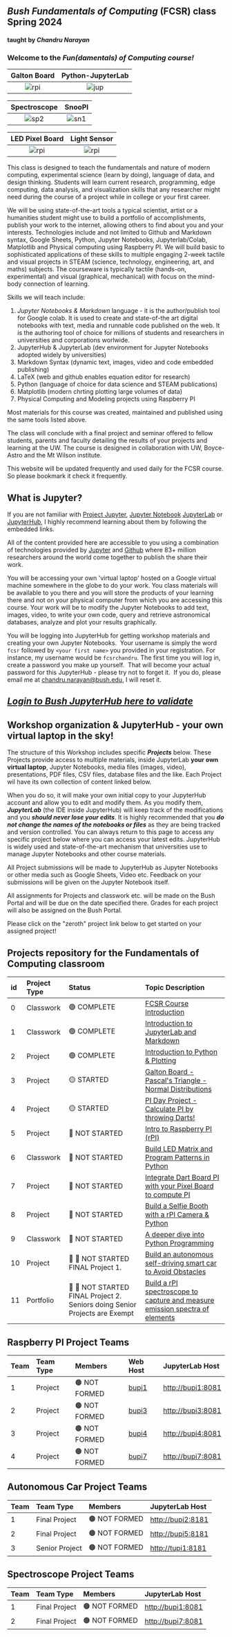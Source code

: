 ## ***Bush Fundamentals of Computing*** (FCSR) class Spring 2024 
#### taught by *Chandru Narayan*

### Welcome to the ***Fun(damentals) of Computing course!***

Galton Board|Python-JupyterLab
:---:|:---:
![rpi](gboard.png)|![jup](jupyterlab.png)

Spectroscope|SnooPI
:---:|:---:
![sp2](sp2.png)|![sn1](sn1.png)

LED Pixel Board|Light Sensor
:---:|:---:
![rpi](pboard.jpeg)|![rpi](pir3.jpg)

This class is designed to teach the fundamentals and nature of modern computing, experimental science (learn by doing), language of data, and design thinking. Students will learn current research, programming, edge computing, data analysis, and visualization skills that any researcher might need during the course of a project while in college or your first career.

We will be using state-of-the-art tools a typical scientist, artist or a humanities student might use to build a portfolio of accomplishments, publish your work to the internet, allowing others to find about you and your interests. Technologies include and not limited to Github and Markdown syntax, Google Sheets, Python, Jupyter Notebooks, Jupyterlab/Colab, Matplotlib and Physical computing using Raspberry PI. We will build basic to sophisticated applications of these skills to multiple engaging 2-week tactile and visual projects in STEAM (science, technology, engineering, art, and maths) subjects. The courseware is typically tactile (hands-on, experimental) and visual (graphical, mechanical) with focus on the mind-body connection of learning.

Skills we will teach include:
1. *Jupyter Notebooks & Markdown* language - it is the author/publish tool for Google colab. It is used to create and state-of-the art digital notebooks with text, media and runnable code published on the web.  It is the authoring tool of choice for millions of students and researchers in universities and corporations worlwide.
1. JupyterHub & JupyterLab (dev environment for Jupyter Notebooks adopted widely by universities)
1. Markdown Syntax (dynamic text, images, video and code embedded publishing)
1. LaTeX (web and github enables equation editor for research)
1. Python (language of choice for data science and STEAM publications)
1. Matplotlib (modern chrting plotting large volumes of data)
1. Physical Computing and Modeling projects using Raspberry PI

Most materials for this course was created, maintained and published using the same tools listed above.

The class will conclude with a final project and seminar offered to fellow students, parents and faculty detailing the results of your projects and learning at the UW.  The course is designed in collaboration with UW, Boyce-Astro and the Mt Wilson institute.

This website will be updated frequently and used daily for the FCSR course. So please bookmark it check it frequently. 

## What is Jupyter?

If you are not familiar with [Project Jupyter](http://jupyter.org/), [Jupyter Notebook](https://jupyter.org/try-jupyter/retro/notebooks/?path=notebooks/Intro.ipynb) [JupyterLab](https://jupyter.org/try-jupyter/retro/notebooks/?path=notebooks/Intro.ipynb) or [JupyterHub](http://jupyter.org/hub), I highly recommend learning about them by following the embedded links.  

All of the content provided here are accessible to you using a combination of technologies provided by [Jupyter](http://jupyter.org/) and [Github](https://github.com/) where 83+ million researchers around the world come together to publish the share their work.  

You will be accessing your own 'virtual laptop' hosted on a Google virtual machine somewhere in the globe to do your work.  You class materials will be available to you there and you will store the products of your learning there and not on your physical computer from which you are accessing this course. Your work will be to modify the Jupyter Notebooks to add text, images, video, to write your own code, query and retrieve astronomical databases, analyze and plot your results graphically.

You will be logging into JupyterHub for getting workshop materials and creating your own Jupyter Notebooks.  Your username is simply the word ```fcsr``` followed by ```<your first name>``` you provided in your registration. For instance, my username would be ```fcsrchandru```. The first time you will log in, create a password you make up yourself.  That will become your actual password for this JupyterHub - please try not to forget it.  If you do, please email me at chandru.narayan@bush.edu, I will reset it.

## ***[Login to Bush JupyterHub here to validate](https://bushastrolab.com/hub/login)***

## Workshop organization & JupyterHub - your own virtual laptop in the sky!

The structure of this Workshop includes specific ***Projects*** below.  These Projects provide access to multiple materials, inside JupyterLab **your own virtual laptop**, Jupyter Notebooks, media files (images, video), presentations, PDF files, CSV files, database files and the like.  Each Project wil have its own collection of content linked below.  

When you do so, it will make your own initial copy to your JupyterHub account and allow you to edit and modify them.  As you modify them, ***JupyterLab*** (the IDE inside JupyterHub) will keep track of the modifications and you ***should never lose your edits***.  It is highly recommended that you ***do not change the names of the notebooks or files*** as they are being tracked and version controlled. You can always return to this page to access any specific project below where you can access your latest edits.  JupyterHub is widely used and state-of-the-art mechanism that universities use to manage Jupyter Notebooks and other course materials. 

All Project submissions will be made to JupyterHub as Jupyter Notebooks or other media such as Google Sheets, Video etc. Feedback on your submissions will be given on the Jupyter Notebook itself. 

All assignments for Projects and classwork etc. will be made on the Bush Portal and will be due on the date specified there. Grades for each project will also be assigned on the Bush Portal.

Please click on the "zeroth" project link below to get started on your assigned project!

## Projects repository for the Fundamentals of Computing classroom

id|Project Type|Status|Topic Description
:---|:---|:---|:---
0|Classwork|🟢 COMPLETE|<a href="https://chandrunarayan.github.io/fcsr/projects/intro_to_fcsr" target="_blank">FCSR Course Introduction</a>
1|Classwork|🟢 COMPLETE|<a href="https://chandrunarayan.github.io/fcsr/projects/intro_to_jupyter" target="_blank">Introduction to JupyterLab and Markdown</a>
2|Project|🟢 COMPLETE|<a href="https://chandrunarayan.github.io/fcsr/projects/intro_to_python" target="_blank">Introduction to Python & Plotting</a>
3|Project|🟡 STARTED|<a href="https://chandrunarayan.github.io/fcsr/projects/galton_board" target="_blank">Galton Board - Pascal's Triangle - Normal Distributions</a>
4|Project|🟡 STARTED|<a href="https://chandrunarayan.github.io/fcsr/projects/dart_board_pi" target="_blank">PI Day Project - Calculate PI by throwing Darts!</a>
5|Project|🔵 NOT STARTED|<a href="https://chandrunarayan.github.io/fcsr/projects/intro_to_rpi" target="_blank">Intro to Raspberry PI (rPI)</a>
6|Classwork|🔵 NOT STARTED|<a href="https://chandrunarayan.github.io/fcsr/projects/rpi_led_string" target="_blank">Build LED Matrix and Program Patterns in Python</a>
7|Project|🔵 NOT STARTED|<a href="https://chandrunarayan.github.io/fcsr/projects/dart_board_pi" target="_blank">Integrate Dart Board PI with your Pixel Board to compute PI</a>
8|Project|🔵 NOT STARTED|<a href="https://chandrunarayan.github.io/fcsr/projects/selfie_booth" target="_blank">Build a Selfie Booth with a rPI Camera & Python</a>
9|Classwork|🔵 NOT STARTED|<a href="https://chandrunarayan.github.io/fcsr/projects/python_deep_dive" target="_blank">A deeper dive into Python Programming</a>
10| Project|🎉 🔵 NOT STARTED FINAL Project 1.|<a href="https://chandrunarayan.github.io/fcsr/projects/rpi_car" target="_blank">Build an autonomous self-driving smart car to Avoid Obstacles</a>
11| Portfolio|🎉 🔵 NOT STARTED FINAL Project 2. Seniors doing Senior Projects are Exempt|<a href="https://chandrunarayan.github.io/fcsr/projects/rpi_spectroscope" target="_blank">Build a rPI spectroscope to capture and measure emission spectra of elements</a>

## Raspberry PI Project Teams

Team|Team Type|Members|Web Host|JupyterLab Host
:---|:---|:---|:---|:---
1| Project|🟤 NOT FORMED|[bupi1](http://bupi1)|[http://bupi1:8081](http://bupi1:8081)
2| Project|🟤 NOT FORMED|[bupi3](http://bupi3)|[http://bupi3:8081](http://bupi3:8081)
3| Project|🟤 NOT FORMED|[bupi4](http://bupi4)|[http://bupi4:8081](http://bupi4:8081)
4| Project|🟤 NOT FORMED|[bupi7](http://bupi7)|[http://bupi7:8081](http://bupi7:8081)

## Autonomous Car Project Teams

Team|Team Type|Members|JupyterLab Host
:---|:---|:---|:---
1| Final Project|🟤 NOT FORMED|[http://bupi2:8181](http://bupi2:8181)
2| Final Project|🟤 NOT FORMED|[http://bupi5:8181](http://bupi5:8181)
3| Senior Project|🟤 NOT FORMED|[http://tupi1:8181](http://tupi1:8181)

## Spectroscope Project Teams

Team|Team Type|Members|JupyterLab Host
:---|:---|:---|:---
1| Final Project|🟤 NOT FORMED|[http://bupi1:8081](http://bupi1:8081)
2| Final Project|🟤 NOT FORMED|[http://bupi7:8081](http://bupi7:8081)
